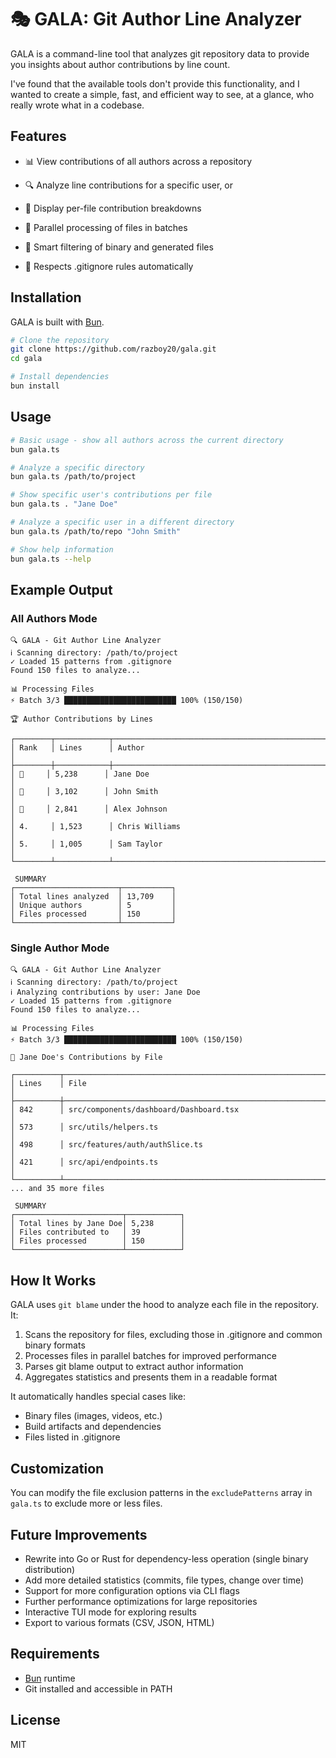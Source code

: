 # 🎭 GALA: Git Author Line Analyzer

GALA is a command-line tool that analyzes git repository data to provide you insights about author contributions by line count.

I've found that the available tools don't provide this functionality, and I wanted to create a simple, fast, and efficient way to see, at a glance, who really wrote what in a codebase.

## Features

- 📊 View contributions of all authors across a repository
- 🔍 Analyze line contributions for a specific user, or
- 📝 Display per-file contribution breakdowns

- 🚀 Parallel processing of files in batches
- 🧠 Smart filtering of binary and generated files
- 🔧 Respects .gitignore rules automatically

## Installation

GALA is built with [Bun](https://bun.sh).

```bash
# Clone the repository
git clone https://github.com/razboy20/gala.git
cd gala

# Install dependencies
bun install
```

## Usage

```bash
# Basic usage - show all authors across the current directory
bun gala.ts

# Analyze a specific directory
bun gala.ts /path/to/project

# Show specific user's contributions per file
bun gala.ts . "Jane Doe"

# Analyze a specific user in a different directory
bun gala.ts /path/to/repo "John Smith"

# Show help information
bun gala.ts --help
```

## Example Output

### All Authors Mode

```
🔍 GALA - Git Author Line Analyzer
ℹ Scanning directory: /path/to/project
✓ Loaded 15 patterns from .gitignore
Found 150 files to analyze...

📊 Processing Files
⚡ Batch 3/3 █████████████████████████ 100% (150/150)

🏆 Author Contributions by Lines

┌────────┬────────────┬────────────────────────────────────────────────────────────┐
│ Rank   │ Lines      │ Author                                                     │
├────────┼────────────┼────────────────────────────────────────────────────────────┤
│ 🥇     │ 5,238      │ Jane Doe                                                   │
│ 🥈     │ 3,102      │ John Smith                                                 │
│ 🥉     │ 2,841      │ Alex Johnson                                               │
│ 4.     │ 1,523      │ Chris Williams                                             │
│ 5.     │ 1,005      │ Sam Taylor                                                 │
└────────┴────────────┴────────────────────────────────────────────────────────────┘

 SUMMARY
┌───────────────────────┬───────────┐
│ Total lines analyzed  │ 13,709    │
│ Unique authors        │ 5         │
│ Files processed       │ 150       │
└───────────────────────┴───────────┘
```

### Single Author Mode

```
🔍 GALA - Git Author Line Analyzer
ℹ Scanning directory: /path/to/project
ℹ Analyzing contributions by user: Jane Doe
✓ Loaded 15 patterns from .gitignore
Found 150 files to analyze...

📊 Processing Files
⚡ Batch 3/3 █████████████████████████ 100% (150/150)

📝 Jane Doe's Contributions by File

┌──────────┬────────────────────────────────────────────────────────────────────────────────────┐
│ Lines    │ File                                                                               │
├──────────┼────────────────────────────────────────────────────────────────────────────────────┤
│ 842      │ src/components/dashboard/Dashboard.tsx                                             │
│ 573      │ src/utils/helpers.ts                                                               │
│ 498      │ src/features/auth/authSlice.ts                                                     │
│ 421      │ src/api/endpoints.ts                                                               │
└──────────┴────────────────────────────────────────────────────────────────────────────────────┘
... and 35 more files

 SUMMARY
┌────────────────────────┬────────────┐
│ Total lines by Jane Doe│ 5,238      │
│ Files contributed to   │ 39         │
│ Files processed        │ 150        │
└────────────────────────┴────────────┘
```

## How It Works

GALA uses `git blame` under the hood to analyze each file in the repository. It:

1. Scans the repository for files, excluding those in .gitignore and common binary formats
2. Processes files in parallel batches for improved performance
3. Parses git blame output to extract author information
4. Aggregates statistics and presents them in a readable format

It automatically handles special cases like:
- Binary files (images, videos, etc.)
- Build artifacts and dependencies
- Files listed in .gitignore

## Customization

You can modify the file exclusion patterns in the `excludePatterns` array in `gala.ts` to exclude more or less files.

## Future Improvements

- Rewrite into Go or Rust for dependency-less operation (single binary distribution)
- Add more detailed statistics (commits, file types, change over time)
- Support for more configuration options via CLI flags
- Further performance optimizations for large repositories
- Interactive TUI mode for exploring results
- Export to various formats (CSV, JSON, HTML)


## Requirements

- [Bun](https://bun.sh) runtime
- Git installed and accessible in PATH

## License

MIT
